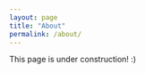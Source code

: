 ```yaml
---
layout: page
title: "About"
permalink: /about/
---
```


<p>
This page is under construction! :)

</p>

